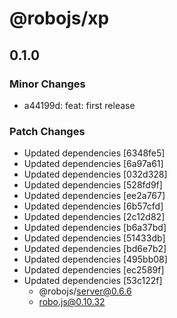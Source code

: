 # @robojs/xp

## 0.1.0

### Minor Changes

- a44199d: feat: first release

### Patch Changes

- Updated dependencies [6348fe5]
- Updated dependencies [6a97a61]
- Updated dependencies [032d328]
- Updated dependencies [528fd9f]
- Updated dependencies [ee2a767]
- Updated dependencies [6b57cfd]
- Updated dependencies [2c12d82]
- Updated dependencies [b6a37bd]
- Updated dependencies [51433db]
- Updated dependencies [bd6e7b2]
- Updated dependencies [495bb08]
- Updated dependencies [ec2589f]
- Updated dependencies [53c122f]
  - @robojs/server@0.6.6
  - robo.js@0.10.32
